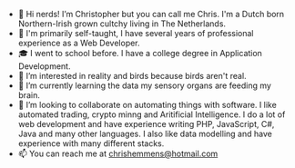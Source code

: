 - 👋 Hi nerds! I’m Christopher but you can call me Chris. I'm a Dutch born Northern-Irish grown cultchy living in The Netherlands.
- 📑 I'm primarily self-taught, I have several years of professional experience as a Web Developer. 
- 🎓 I went to school before. I have a college degree in Application Development.
- 👀 I’m interested in reality and birds because birds aren't real.
- 🌱 I’m currently learning the data my sensory organs are feeding my brain.
- 💞️ I’m looking to collaborate on automating things with software. I like automated trading, crypto minng and Aritificial Intelligence. I do a lot of web development and have experience writing PHP, JavaScript, C#, Java and many other languages. I also like data modelling and have experience with many different stacks.
- 📫 You can reach me at chrishemmens@hotmail.com
